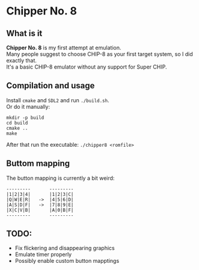 # Chipper No. 8
## What is it
**Chipper No. 8** is my first attempt at emulation.  
Many people suggest to choose CHIP-8 as your first target system, so I did exactly that.  
It's a basic CHIP-8 emulator without any support for Super CHIP.

## Compilation and usage
Install `cmake` and `SDL2` and run `./build.sh`.  
Or do it manually:  
```
mkdir -p build
cd build
cmake ..
make
```

After that run the executable: ``./chipper8 <romfile>``

## Buttom mapping
The button mapping is currently a bit weird:
```
---------       ---------
|1|2|3|4|       |1|2|3|C|
|Q|W|E|R|   ->  |4|5|6|D|
|A|S|D|F|   ->  |7|8|9|E|
|X|C|V|B|       |A|0|B|F|
---------       ---------
```


## TODO:
+ Fix flickering and disappearing graphics
+ Emulate timer properly
+ Possibly enable custom button mapptings
